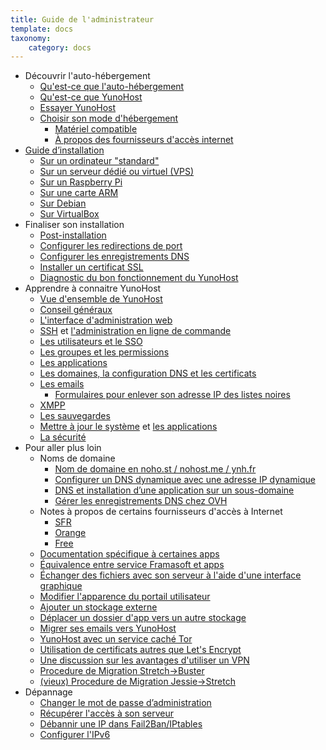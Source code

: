 ```yaml
---
title: Guide de l'administrateur
template: docs
taxonomy:
    category: docs
---
```


* Découvrir l'auto-hébergement
    * [Qu'est-ce que l'auto-hébergement](/selfhosting)
    * [Qu'est-ce que YunoHost](/whatsyunohost)
    * [Essayer YunoHost](/try)
    * [Choisir son mode d'hébergement](/howtohostyourself)
        * [Matériel compatible](/hardware)
        * [À propos des fournisseurs d'accès internet](/isp)
* [Guide d’installation](/install)
    * [Sur un ordinateur "standard"](/install_iso)
    * [Sur un serveur dédié ou virtuel (VPS)](/install_on_vps)
    * [Sur un Raspberry Pi](/install_on_raspberry)
    * [Sur une carte ARM](/install_on_arm_board)
    * [Sur Debian](/install_on_debian)
    * [Sur VirtualBox](/install_on_virtualbox)
* Finaliser son installation
    * [Post-installation](/postinstall)
    * [Configurer les redirections de port](/isp_box_config)
    * [Configurer les enregistrements DNS](/dns_config)
    * [Installer un certificat SSL](/certificate)
    * [Diagnostic du bon fonctionnement du YunoHost](/diagnostic)
* Apprendre à connaitre YunoHost
    * [Vue d'ensemble de YunoHost](/overview)
    * [Conseil généraux](/guidelines)
    * [L'interface d'administration web](/admin)
    * [SSH](/ssh) et [l'administration en ligne de commande](/commandline)
    * [Les utilisateurs et le SSO](/users)
    * [Les groupes et les permissions](/groups_and_permissions)
    * [Les applications](/apps_overview)
    * [Les domaines, la configuration DNS et les certificats](/domains)
    * [Les emails](/email)
       * [Formulaires pour enlever son adresse IP des listes noires](/blacklist_forms)
    * [XMPP](/XMPP)
    * [Les sauvegardes](/backup)
    * [Mettre à jour le système](/update) et [les applications](/app_update)
    * [La sécurité](/security)
* Pour aller plus loin
    * Noms de domaine
        * [Nom de domaine en noho.st / nohost.me / ynh.fr](/dns_nohost_me)
        * [Configurer un DNS dynamique avec une adresse IP dynamique](/dns_dynamicip)
        * [DNS et installation d’une application sur un sous-domaine](/dns_subdomains)
        * [Gérer les enregistrements DNS chez OVH](/OVH)
    * Notes à propos de certains fournisseurs d'accès à Internet
        * [SFR](/isp_sfr)
        * [Orange](/isp_orange)
        * [Free](/isp_free)
    * [Documentation spécifique à certaines apps](/appsdoc)
    * [Équivalence entre service Framasoft et apps](/apps_framasoft)
    * [Échanger des fichiers avec son serveur à l'aide d'une interface graphique](/filezilla)
    * [Modifier l'apparence du portail utilisateur](/theming)
    * [Ajouter un stockage externe](/external_storage)
    * [Déplacer un dossier d'app vers un autre stockage](/moving_app_folder)
    * [Migrer ses emails vers YunoHost](/email_migration)
    * [YunoHost avec un service caché Tor](/torhiddenservice)
    * [Utilisation de certificats autres que Let's Encrypt](/certificate_custom)
    * [Une discussion sur les avantages d'utiliser un VPN](/vpn_advantage)
    * [Procedure de Migration Stretch->Buster](stretch_buster_migration)
    * [(vieux) Procedure de Migration Jessie->Stretch](jessie_stretch_migration)
* Dépannage
    * [Changer le mot de passe d’administration](/change_admin_password)
    * [Récupérer l'accès à son serveur](/noaccess)
    * [Débannir une IP dans Fail2Ban/IPtables](/fail2ban)
    * [Configurer l'IPv6](/ipv6)
